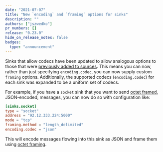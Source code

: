 ```yaml
---
date: "2021-07-07"
title: "New `encoding` and `framing` options for sinks"
description: ""
authors: ["jszwedko"]
pr_numbers: []
release: "0.23.0"
hide_on_release_notes: false
badges:
  type: "announcement"
---
```


Sinks that allow codecs have been updated to allow analogous options to those
that were [previously added to sources][source_decoding]. This means you can
now, rather than just specifying `encoding.codec`, you can now supply custom
`framing` options. Additionally, the supported codecs (`encoding.codec`) for
each sink was expanded to be a uniform set of codecs.

For example, if you have a `socket` sink that you want to send [octet
framed][octet_framing], JSON-encoded, messages, you can now do so with
configuration like:

```toml
[sinks.socket]
type = "socket"
address = "92.12.333.224:5000"
mode = "tcp"
framing.method = "length_delimited"
encoding.codec = "json"
```

This will encode messages flowing into this sink as JSON and frame them using
[octet framing][octet_framing].

[source_decoding]: /highlights/2021-10-06-source-codecs
[octet_framing]: https://datatracker.ietf.org/doc/html/rfc6587#section-3.4.1
